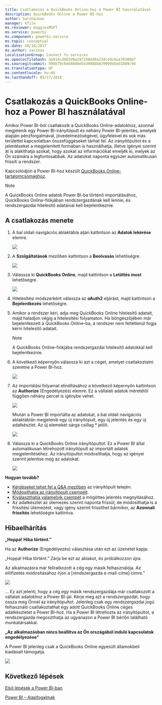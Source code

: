 ```yaml
---
title: Csatlakozás a QuickBooks Online-hoz a Power BI használatával
description: QuickBooks Online a Power BI-hoz
author: SarinaJoan
manager: kfile
ms.reviewer: maggiesMSFT
ms.service: powerbi
ms.component: powerbi-service
ms.topic: conceptual
ms.date: 10/16/2017
ms.author: sarinas
LocalizationGroup: Connect to services
ms.openlocfilehash: ab914cd883d9a297150dd9a33dce9c6ce76308bf
ms.sourcegitcommit: 998b79c0dd46d0e5439888b83999945ed1809c94
ms.translationtype: HT
ms.contentlocale: hu-HU
ms.lasthandoff: 05/17/2018
---
```

# <a name="connect-to-quickbooks-online-with-power-bi"></a>Csatlakozás a QuickBooks Online-hoz a Power BI használatával
Amikor Power BI-ból csatlakozik a QuickBooks Online-adatokhoz, azonnal megjelenik egy Power BI-irányítópult és néhány Power BI-jelentés, amelyek alapján pénzforgalmával, jövedelmezőségével, ügyfeleivel és sok más területtel kapcsolatban összefüggéseket tárhat fel. Az irányítópultot és a jelentéseket a megjelenített formában is használhatja, illetve igényei szerint át is alakíthatja azokat, hogy azokat az információkat emeljék ki, melyek az Ön számára a legfontosabbak. Az adatokat naponta egyszer automatikusan frissíti a rendszer.

Kapcsolódjon a Power BI-hoz készült [QuickBooks Online-tartalomcsomaghoz](https://dxt.powerbi.com/getdata/services/quickbooks-online).

>[!NOTE]
>A QuickBooks Online adatok Power BI-ba történő importálásához, QuickBooks Online-fiókjában rendszergazdának kell lennie, és rendszergazdai hitelesítő adataival kell bejelentkeznie.

## <a name="how-to-connect"></a>A csatlakozás menete
1. A bal oldali navigációs ablaktábla alján kattintson az **Adatok lekérése** elemre.
   
   ![](media/service-connect-to-quickbooks-online/pbi_getdata.png) 
2. A **Szolgáltatások** mezőben kattintson a **Beolvasás** lehetőségre.
   
   ![](media/service-connect-to-quickbooks-online/pbi_getservices.png) 
3. Válassza ki **QuickBooks Online**, majd kattintson a **Letöltés most** lehetőségre.
   
   ![](media/service-connect-to-quickbooks-online/qbo.png)
4. Hitelesítési módszerként válassza az **oAuth2** eljárást, majd kattintson a **Bejelentkezés** lehetőségre. 
5. Amikor a rendszer kéri, adja meg QuickBooks Online hitelesítő adatait, majd haladjon végig a hitelesítési folyamaton. Ha böngészőjében már bejelentkezett a QuickBooks Online-ba, a rendszer nem feltétlenül fogja kérni hitelesítő adatait.
   >[!NOTE]
   >A QuickBooks Online-fiókjába rendszergazdai hitelesítő adatokkal kell bejelentkeznie.
6. A következő képernyőn válassza ki azt a céget, amelyet csatlakoztatni szeretne a Power BI-hoz.
   
   ![](media/service-connect-to-quickbooks-online/pbi_qbo_almost.png)
7. Az importálási folyamat elindításához a következő képernyőn kattintson az **Authorize** (Engedélyezés) elemre. Ez a vállalati adatok méretétől függően néhány percet is igénybe vehet. 
   
   ![](media/service-connect-to-quickbooks-online/pbi_qbo_authorizesm.png)
   
   Miután a Power BI importálta az adatokat, a bal oldali navigációs ablaktáblán megjelenik egy új irányítópult, egy új jelentés és egy új adatkészlet. Az új elemeket sárga csillag \* jelöli.
   
   ![](media/service-connect-to-quickbooks-online/pbi_qbo_leftnavnew.png)
8. Válassza ki a QuickBooks Online irányítópultot. Ez a Power BI által automatikusan létrehozott irányítópult az importált adatok megjelenítéséhez. Az irányítópultot módosíthatja, hogy az igényei szerint jelenítse meg az adatokat. 
   
   ![](media/service-connect-to-quickbooks-online/pbi_qbo_dash.png)

**Hogyan tovább?**

* [Kérdéseket tehet fel a Q&A mezőben](power-bi-q-and-a.md) az irányítópult tetején.
* [Módosíthatja az irányítópult csempéit](service-dashboard-edit-tile.md).
* [Kiválaszthatja valamelyik csempét](service-dashboard-tiles.md) a mögöttes jelentés megnyitásához.
* Az adatkészlet az ütemezés szerint naponta frissül, de módosíthatja is a frissítési ütemezést, vagy igény szerint frissíthet bármikor, az **Azonnali frissítés** lehetőségre kattintva.

## <a name="troubleshooting"></a>Hibaelhárítás
**„Hoppá! Hiba történt.”**

Ha az **Authorize** (Engedélyezés) választása után ezt az üzenetet kapja:

„Hoppá! Hiba történt.” Zárja be ezt az ablakot, és próbálkozzon újra.

Az alkalmazásra már feliratkozott a cég egy másik felhasználója. Az előfizetés módosításához írjon a [rendszergazda e-mail-címe] címre.”

![](media/service-connect-to-quickbooks-online/pbi_qbo_oopssm.png)

... Ez azt jelenti, hogy a cég egy másik rendszergazdája már csatlakozott a vállalati adatokhoz a Power BI-jal. Kérje meg azt a rendszergazdát, hogy ossza meg Önnel az irányítópultot. Jelenleg csak egy rendszergazdai jogú felhasználó csatlakoztathat egy adott QuickBooks Online céges adatkészletet a Power BI-hoz. Ha a Power BI létrehozta az irányítópultot, a rendszergazda megoszthatja az ugyanazon a Power BI bérlőn található munkatársakkal.

**„Az alkalmazásban nincs beállítva az Ön országából induló kapcsolatok engedélyezése"**

A Power BI jelenleg csak a QuickBooks Online egyesült államokbeli kiadásait támogatja. 

![](media/service-connect-to-quickbooks-online/pbi_qbo_countrynotsupported.png)

## <a name="next-steps"></a>Következő lépések
[Első lépések a Power BI-ban](service-get-started.md)

[Power BI – Alapfogalmak](service-basic-concepts.md)

